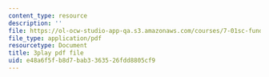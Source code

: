 ```yaml
---
content_type: resource
description: ''
file: https://ol-ocw-studio-app-qa.s3.amazonaws.com/courses/7-01sc-fundamentals-of-biology-fall-2011/e48a6f5fb8d7bab3363526fdd8805cf9_dt4sSAb-7cE.pdf
file_type: application/pdf
resourcetype: Document
title: 3play pdf file
uid: e48a6f5f-b8d7-bab3-3635-26fdd8805cf9
---
```

